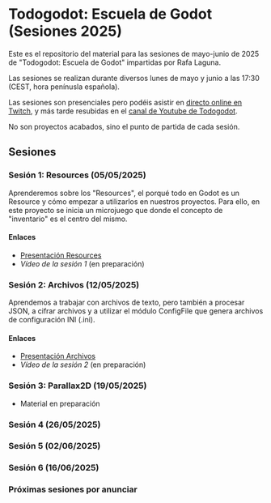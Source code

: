 # Todogodot: Escuela de Godot (Sesiones 2025)

Este es el repositorio del material para las sesiones de mayo-junio de 2025 de "Todogodot: Escuela de Godot" impartidas por Rafa Laguna.

Las sesiones se realizan durante diversos lunes de mayo y junio a las 17:30 (CEST, hora penínusla española).

Las sesiones son presenciales pero podéis asistir en [directo online en Twitch](https://twitch.tv/rafalagoon), y más tarde resubidas en el [canal de Youtube de Todogodot](https://youtube.com/@todogodot).

No son proyectos acabados, sino el punto de partida de cada sesión.

## Sesiones

### Sesión 1: Resources (05/05/2025)

Aprenderemos sobre los "Resources", el porqué todo en Godot es un Resource y cómo empezar a utilizarlos en nuestros proyectos. Para ello, en este proyecto se inicia un microjuego que donde el concepto de "inventario" es el centro del mismo.

#### Enlaces
- [Presentación Resources](https://docs.google.com/presentation/d/1C4-2IW_UO2lqOQSH30bhCyCn_c6cWGOt_tBZvb2uO2A/edit?usp=sharing)
- *Vídeo de la sesión 1* (en preparación)

### Sesión 2: Archivos (12/05/2025)

Aprendemos a trabajar con archivos de texto, pero también a procesar JSON, a cifrar archivos y a utilizar el módulo ConfigFile que genera archivos de configuración INI (.ini).

#### Enlaces
- [Presentación Archivos](https://docs.google.com/presentation/d/1gU-2cdolVnDFqg8ytPeBkgFfKKSABEkAodbrySOLhS8/edit?usp=sharing)
- *Vídeo de la sesión 2* (en preparación)

### Sesión 3: Parallax2D (19/05/2025)
- Material en preparación

### Sesión 4 (26/05/2025)

### Sesión 5 (02/06/2025)

### Sesión 6 (16/06/2025)

### Próximas sesiones por anunciar
